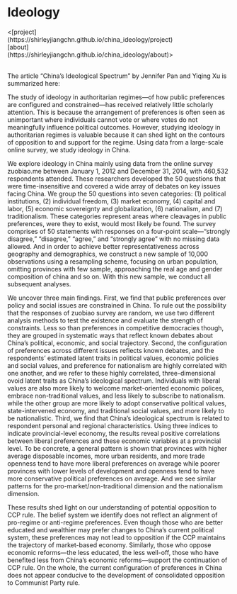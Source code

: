 # Ideology

<div style="-webkit-column-count: 3; -moz-column-count: 3; column-count: 3; -webkit-column-rule: 1px dotted #e0e0e0; -moz-column-rule: 1px dotted #e0e0e0; column-rule: 1px dotted #e0e0e0;">
    <div style="display: inline-block;">
        <[project](https://shirleyjiangchn.github.io/china_ideology/project)
         [about](https://shirleyjiangchn.github.io/china_ideology/about)>
    </div>
    <div style="display: inline-block;">
        <Summary of The Recent Research>
    </div>
    <div style="display: inline-block;">
        <!-- third column's content -->
    </div>
</div>




The article “China’s Ideological Spectrum” by Jennifer Pan and Yiqing Xu is summarized here:

The study of ideology in authoritarian regimes—of how public preferences are configured and constrained—has received relatively little scholarly attention. This is because the arrangement of preferences is often seen as unimportant where individuals cannot vote or where votes do not meaningfully influence political outcomes. However, studying ideology in authoritarian regimes is valuable because it can shed light on the contours of opposition to and support for the regime. Using data from a large-scale online survey, we study ideology in China. 

We explore ideology in China mainly using data from the online survey zuobiao.me between January 1, 2012 and December 31, 2014, with 460,532 respondents attended. These researchers developed the 50 questions that were time-insensitive and covered a wide array of debates on key issues facing China. We group the 50 questions into seven categories: (1) political institutions, (2) individual freedom, (3) market economy, (4) capital and labor, (5) economic sovereignty and globalization, (6) nationalism, and (7) traditionalism. These categories represent areas where cleavages in public preferences, were they to exist, would most likely be found. The survey comprises of 50 statements with responses on a four-point scale—“strongly disagree,” “disagree,” “agree,” and “strongly agree” with no missing data allowed.
And in order to achieve better representativeness across geography and demographics, we construct a new sample of 10,000 observations using a resampling scheme, focusing on urban population, omitting provinces with few sample, approaching the real age and gender composition of china and so on. With this new sample, we conduct all subsequent analyses. 

We uncover three main findings. First, we find that public preferences over policy and social issues are constrained in China. To rule out the possibility that the responses of zuobiao survey are random, we use two different analysis methods to test the existence and evaluate the strength of constraints. Less so than preferences in competitive democracies though, they are grouped in systematic ways that reflect known debates about China’s political, economic, and social trajectory.
Second, the configuration of preferences across different issues reflects known debates, and the respondents’ estimated latent traits in political values, economic policies and social values, and preference for nationalism are highly correlated with one another, and we refer to these highly correlated, three-dimensional ovoid latent traits as China’s ideological spectrum. Individuals with liberal values are also more likely to welcome market-oriented economic polices, embrace non-traditional values, and less likely to subscribe to nationalism. while the other group are more likely to adopt conservative political values, state-intervened economy, and traditional social values, and more likely to be nationalistic.
Third, we find that China’s ideological spectrum is related to respondent personal and regional characteristics. Using three indices to indicate provincial-level economy, the results reveal positive correlations between liberal preferences and these economic variables at a provincial level. To be concrete, a general pattern is shown that provinces with higher average disposable incomes, more urban residents, and more trade openness tend to have more liberal preferences on average while poorer provinces with lower levels of development and openness tend to have more conservative political preferences on average. And we see similar patterns for the pro-market/non-traditional dimension and the nationalism dimension.

These results shed light on our understanding of potential opposition to CCP rule. The belief system we identify does not reflect an alignment of pro-regime or anti-regime preferences. Even though those who are better educated and wealthier may prefer changes to China’s current political system, these preferences may not lead to opposition if the CCP maintains the trajectory of market-based economy. Similarly, those who oppose economic reforms—the less educated, the less well-off, those who have benefited less from China’s economic reforms—support the continuation of CCP rule. On the whole, the current configuration of preferences in China does not appear conducive to the development of consolidated opposition to Communist Party rule. 

